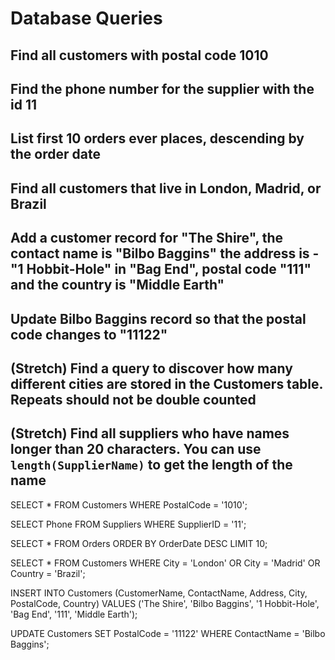 # Database Queries

## Find all customers with postal code 1010

## Find the phone number for the supplier with the id 11

## List first 10 orders ever places, descending by the order date

## Find all customers that live in London, Madrid, or Brazil

## Add a customer record for "The Shire", the contact name is "Bilbo Baggins" the address is -"1 Hobbit-Hole" in "Bag End", postal code "111" and the country is "Middle Earth"

## Update Bilbo Baggins record so that the postal code changes to "11122"

## (Stretch) Find a query to discover how many different cities are stored in the Customers table. Repeats should not be double counted

## (Stretch) Find all suppliers who have names longer than 20 characters. You can use `length(SupplierName)` to get the length of the name

SELECT * FROM Customers WHERE PostalCode = '1010';

SELECT Phone FROM Suppliers WHERE SupplierID = '11';

SELECT * FROM Orders
ORDER BY OrderDate DESC
LIMIT 10;

SELECT * FROM Customers WHERE City = 'London' OR City = 'Madrid' OR Country = 'Brazil';

INSERT INTO Customers (CustomerName, ContactName, Address, City, PostalCode, Country) VALUES ('The Shire', 'Bilbo Baggins', '1 Hobbit-Hole', 'Bag End', '111', 'Middle Earth');

UPDATE Customers SET PostalCode = '11122' WHERE ContactName = 'Bilbo Baggins';